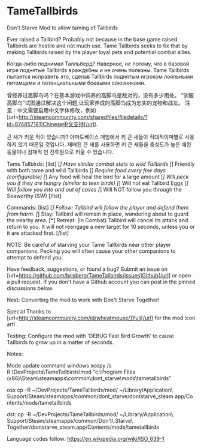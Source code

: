 # TameTallbirds
Don't Starve Mod to allow taming of Tallbirds

Ever raised a Tallbird? Probably not because in the base game raised Tallbirds are hostile and not much use. Tame Tallbirds seeks to fix that by making Tallbirds raised by the player loyal pets and potential combat allies.

Когда-либо поднимал Талльберд? Наверное, не потому, что в базовой игре поднятые Tallbirds враждебны и не очень полезны. Tame Tallbirds пытается исправить это, сделав Tallbirds поднятым игроком лояльными питомцами и потенциальными боевыми союзниками.

曾经养过高脚鸟吗？在基本游戏中饲养的高脚鸟是敌对的，没有多少用处。 ”驯服高脚鸟”试图通过解决这个问题,让玩家养成的高脚鸟成为忠实的宠物和战友。
注意：中文需要启用中文字体修改，例如 [url=http://steamcommunity.com/sharedfiles/filedetails/?id=874857181]Chinese中文支持[/url].

큰 새가 키운 적이 있습니까? 아마도베이스 게임에서 키 큰 새들이 적대적이며별로 사용하지 않기 때문일 것입니다. 재배된 큰 새를 사용하면 키 큰 새들을 충성도가 높은 애완 동물이나 잠재적 인 전투원으로 키울 수 있습니다.

Tame Tallbirds:
[list]
[*] Have similar combat stats to wild Tallbirds
[*] Friendly with both tame and wild Tallbirds
[*] Require food every few days (configurable)
[*] Any food will heal the bird for a large amount
[*] Will peck you if they are hungry (similar to teen birds)
[*] Will not eat Tallbird Eggs
[*] Will follow you into and out of caves
[*] Will NOT follow you through the Seaworthy (SW)
[/list]

Commands:
[list]
[*] Follow: Tallbird will follow the player and defend them from harm.
[*] Stay: Tallbird will remain in place, wandering about to guard the nearby area.
[*] Retreat: (In Combat) Tallbird will cancel its attack and return to you. It will not reengage a new target for 10 seconds, unless you or it are attacked first.
[/list]

NOTE: Be careful of starving your Tame Tallbirds near other player companions. Pecking you will often cause your other companions to attempt to defend you.

Have feedback, suggestions, or found a bug? Submit an issue on [url=https://github.com/brisberg/TameTallbirds/issues]Github[/url] or open a pull request. If you don't have a Github account you can post in the pinned discussions below.

Next: Converting the mod to work with Don't Starve Together!

Special Thanks to [url=http://steamcommunity.com/id/wheatmouse/]Yuli[/url] for the mod icon art!

Testing: Configure the mod with 'DEBUG Fast Bird Growth' to cause Tallbirds to grow up in a matter of seconds.

Notes:

Mode update command
windows
xcopy /s R:\DevProjects\TameTallbirds\mod "c:\Program Files (x86)\Steam\steamapps\common\dont_starve\mods\tametallbirds"

osx
cp -R ~/DevProjects/TameTallbirds/mod/ ~/Library/Application\ Support/Steam/steamapps/common/dont_starve/dontstarve_steam.app/Contents/mods/tametallbirds

dst:
cp -R ~/DevProjects/TameTallbirds/mod/ ~/Library/Application\ Support/Steam/steamapps/common/Don\'t\ Starve\ Together/dontstarve_steam.app/Contents/mods/tametallbirds

Language codes follow: https://en.wikipedia.org/wiki/ISO_639-1
